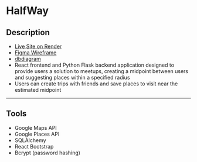 # HalfWay

## Description

- [Live Site on Render](https://halfway.onrender.com/)
- [Figma Wireframe](https://www.figma.com/file/N6uRQWyOkT6AWFxYR8AB6h/HalfWay-Wireframe?type=design&node-id=0-1&mode=design&t=OfjLEtaReRmeF4zj-0)
- [dbdiagram](https://dbdiagram.io/d/648372e2722eb77494b538d1)
- React frontend and Python Flask backend application designed to provide users a solution to meetups, creating a midpoint between users and suggesting places within a specified radius
- Users can create trips with friends and save places to visit near the estimated midpoint

***

## Tools

- Google Maps API
- Google Places API
- SQLAlchemy
- React Bootstrap
- Bcrypt (password hashing)

